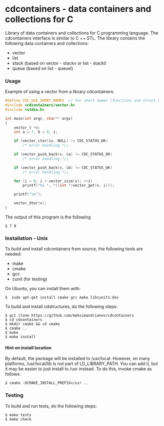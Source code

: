 # cdcontainers - data containers and collections for C

Library of data containers and collections for C programming language. The cdcontainers interface is similar to C ++ STL.
The library contains the following data containers and collections:
* vector
* list
* stack (based on vector - stackv or list - stackl)
* queue (based on list - queuel)



### Usage

Example of using a vector from a library cdcontainers:

```c
#define CDC_USE_SHORT_NAMES  // for short names (functions and struct without prefix cdc_*)
#include <cdcontainers/vector.h>
#include <stdio.h>

int main(int argc, char** argv)
{
    vector_t *v;
    int a = 7, b = 8, i;

    if (vector_ctor(&v, NULL) != CDC_STATUS_OK)
        /* error handling */;

    if (vector_push_back(v, &a) != CDC_STATUS_OK)
        /* error handling */;

    if (vector_push_back(v, &b) != CDC_STATUS_OK)
        /* error handling */;

    for (i = 0; i < vector_size(v); ++i)
        printf("%i ", *((int *)vector_get(v, i)));

    printf("\n");

    vector_dtor(v);
}
```

The output of this program is the following

    $ 7 8

### Installation - Unix

To build and install cdcontainers from source, the following tools are needed:
* make
* cmake
* gcc
* cunit (for testing)

On Ubuntu, you can install them with:

    $  sudo apt-get install cmake gcc make libcunit1-dev

To build and install cdstructures, do the following steps:

    $ git clone https://github.com/maksimandrianov/cdcontainers
    $ cd cdcontainers
    $ mkdir cmake && cd cmake
    $ cmake ..
    $ make
    $ make install

#### Hint on install location

By default, the package will be installed to /usr/local. However, on many platforms, /usr/local/lib is not part of LD_LIBRARY_PATH. You can add it, but it may be easier to just install to /usr instead. To do this, invoke cmake as follows:

    $ cmake -DCMAKE_INSTALL_PREFIX=/usr ..

### Testing

To build and run tests, do the following steps:

    $ make tests
    $ make check


